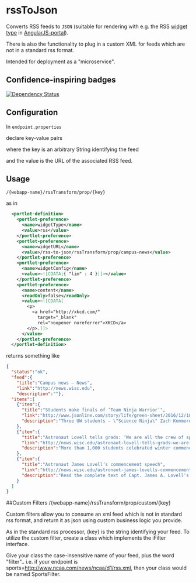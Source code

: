 # rssToJson

Converts RSS feeds to `JSON` (suitable for rendering with e.g. the RSS [widget type][angularjs-portal widgets docs] in [AngularJS-portal][]).

There is also the functionality to plug in a custom XML for feeds which are not in a standard rss format.

Intended for deployment as a "microservice".

## Confidence-inspiring badges

[![Dependency Status](https://dependencyci.com/github/UW-Madison-DoIT/rssToJson/badge)](https://dependencyci.com/github/UW-Madison-DoIT/rssToJson)

## Configuration

In `endpoint.properties`

declare key-value pairs

where the key is an arbitrary String identifying the feed

and the value is the URL of the associated RSS feed.

## Usage

`/{webapp-name}/rssTransform/prop/{key}`

as in

```xml
  <portlet-definition>
    <portlet-preference>
      <name>widgetType</name>
      <value>rss</value>
    </portlet-preference>
    <portlet-preference>
      <name>widgetURL</name>
      <value>/rss-to-json/rssTransform/prop/campus-news</value>
    </portlet-preference>
    <portlet-preference>
      <name>widgetConfig</name>
      <value><![CDATA[{ "lim" : 4 }]]></value>
    </portlet-preference>
    <portlet-preference>
      <name>content</name>
      <readOnly>false</readOnly>
      <value><![CDATA[
        <p>
          <a href="http://xkcd.com/"
            target="_blank"
            rel="noopener noreferrer">XKCD</a>
        </p>.]]>
      </value>
    </portlet-preference>
  </portlet-definition>
```

returns something like

```json
{
  "status":"ok",
  "feed":{
    "title":"Campus news – News",
    "link":"http://news.wisc.edu",
    "description":""},
  "items":[
    {"item":{
      "title":"Students make finals of ‘Team Ninja Warrior’",
      "link":"http://www.jsonline.com/story/life/green-sheet/2016/12/18/hartland-native-uw-madison-students-compete-team-ninja-warrior/95516194/",
      "description":"Three UW students – \"Science Ninja\" Zach Kemmerer, pole vaulter Taylor Amann and \"R.A. Ninja\" Andrew Philibeck – made it to the finals of \"Team Ninja Warrior College Madness,\" airing Dec. 20."}
    },
    {"item":{
      "title":"Astronaut Lovell tells grads: ‘We are all the crew of spaceship Earth’",
      "link":"http://news.wisc.edu/astronaut-lovell-tells-grads-we-are-all-the-crew-of-spaceship-earth/",
      "description":"More than 1,000 students celebrated winter commencement Sunday at the Kohl Center. Astronaut James Lovell delivered the charge to the graduates."}
    },
    {"item":{
      "title":"Astronaut James Lovell’s commencement speech",
      "link":"http://news.wisc.edu/astronaut-james-lovells-commencement-speech/",
      "description":"Read the complete text of Capt. James A. Lovell's commencement address to 2016 winter graduates."}
    }
  ]
}
```
##Custom Filters /{webapp-name}/rssTransform/prop/custom/{key}

Custom filters allow you to consume an xml feed which is not in standard rss format, and return it as json using custom business logic you provide.

As in the standard rss processor, {key} is the string identifying your feed. To utilize the custom filter, create a class which implements the iFilter interface.

Give your class the case-insensitive name of your feed, plus the word "filter".. i.e. if your endpoint is sports=http://www.ncaa.com/news/ncaa/d1/rss.xml, then your class would be named SportsFilter.

[AngularJS-portal]: https://github.com/UW-Madison-DoIT/angularjs-portal
[angularjs-portal widgets docs]: http://uw-madison-doit.github.io/angularjs-portal/latest/#/md/widgets
